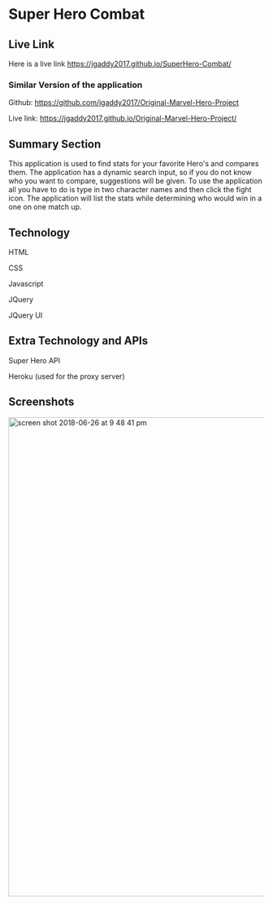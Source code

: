 # Super Hero Combat

## Live Link

Here is a live link <https://jgaddy2017.github.io/SuperHero-Combat/>

### Similar Version of the application 

Github: <https://github.com/jgaddy2017/Original-Marvel-Hero-Project>

Live link: <https://jgaddy2017.github.io/Original-Marvel-Hero-Project/>


## Summary Section

This application is used to find stats for your favorite Hero's and compares them. The application has a dynamic search input, so if you do not know who you want to compare, suggestions will be given. To use the application all you have to do is type in two character names and then click the fight icon. The application will list the stats while determining who would win in a one on one match up.

## Technology 

HTML

CSS

Javascript

JQuery

JQuery UI

## Extra Technology and APIs

Super Hero API

Heroku (used for the proxy server)

## Screenshots

<img width="941" alt="screen shot 2018-06-26 at 9 48 41 pm" src="https://user-images.githubusercontent.com/10607107/41948444-d62a2064-798a-11e8-8663-0b85d3173c71.png">
